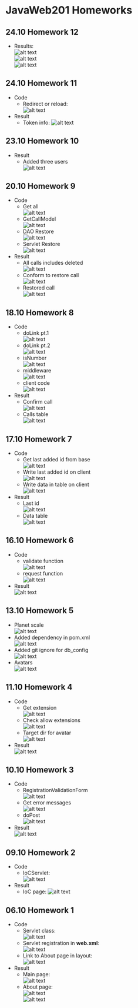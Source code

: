 # JavaWeb201 Homeworks

## 24.10 Homework 12

* Results:<br>
  ![alt text](https://github.com/dsgnrr/JavaWeb201/blob/master/Homework/hw12/result1.png) <br>
  ![alt text](https://github.com/dsgnrr/JavaWeb201/blob/master/Homework/hw12/result2.png) <br>
  ![alt text](https://github.com/dsgnrr/JavaWeb201/blob/master/Homework/hw12/result3.png) <br>

## 24.10 Homework 11

* Code <br>
    * Redirect or reload: <br>
      ![alt text](https://github.com/dsgnrr/JavaWeb201/blob/master/Homework/hw11/code1.png)
* Result <br>
    * Token info:
      ![alt text](https://github.com/dsgnrr/JavaWeb201/blob/master/Homework/hw11/result.png)

## 23.10 Homework 10

* Result <br>
    * Added three users<br>
      ![alt text](https://github.com/dsgnrr/JavaWeb201/blob/master/Homework/hw10/result.png)

## 20.10 Homework 9

* Code <br>
    * Get all<br>
      ![alt text](https://github.com/dsgnrr/JavaWeb201/blob/master/Homework/hw9/getAll.png)
    * GetCallModel<br>
      ![alt text](https://github.com/dsgnrr/JavaWeb201/blob/master/Homework/hw9/getCallModel.png)
    * DAO Restore<br>
      ![alt text](https://github.com/dsgnrr/JavaWeb201/blob/master/Homework/hw9/daoRestore.png)
    * Servlet Restore<br>
      ![alt text](https://github.com/dsgnrr/JavaWeb201/blob/master/Homework/hw9/sevletRestore.png)
* Result <br>
    * All calls includes deleted<br>
      ![alt text](https://github.com/dsgnrr/JavaWeb201/blob/master/Homework/hw9/result1.png)
    * Conform to restore call<br>
      ![alt text](https://github.com/dsgnrr/JavaWeb201/blob/master/Homework/hw9/result2.png)
    * Restored call<br>
      ![alt text](https://github.com/dsgnrr/JavaWeb201/blob/master/Homework/hw9/result3.png)

## 18.10 Homework 8

* Code <br>
    * doLink pt.1<br>
      ![alt text](https://github.com/dsgnrr/JavaWeb201/blob/master/Homework/hw8/code1.png)
    * doLink pt.2<br>
      ![alt text](https://github.com/dsgnrr/JavaWeb201/blob/master/Homework/hw8/code2.png)
    * isNumber<br>
      ![alt text](https://github.com/dsgnrr/JavaWeb201/blob/master/Homework/hw8/code3.png)
    * middleware<br>
      ![alt text](https://github.com/dsgnrr/JavaWeb201/blob/master/Homework/hw8/code4.png)
    * client code<br>
      ![alt text](https://github.com/dsgnrr/JavaWeb201/blob/master/Homework/hw8/code5.png)
* Result <br>
    * Confirm call<br>
      ![alt text](https://github.com/dsgnrr/JavaWeb201/blob/master/Homework/hw8/result1.png)
    * Calls table<br>
      ![alt text](https://github.com/dsgnrr/JavaWeb201/blob/master/Homework/hw8/result2.png)

## 17.10 Homework 7

* Code <br>
    * Get last added id from base<br>
      ![alt text](https://github.com/dsgnrr/JavaWeb201/blob/master/Homework/hw7/getLastAddedId.png)
    * Write last added id on client<br>
      ![alt text](https://github.com/dsgnrr/JavaWeb201/blob/master/Homework/hw7/getLastAddedIdJs.png)
    * Write data in table on client<br>
      ![alt text](https://github.com/dsgnrr/JavaWeb201/blob/master/Homework/hw7/createTable.png)
* Result <br>
    * Last id <br>
      ![alt text](https://github.com/dsgnrr/JavaWeb201/blob/master/Homework/hw7/result1.png)
    * Data table <br>
      ![alt text](https://github.com/dsgnrr/JavaWeb201/blob/master/Homework/hw7/result2.png)

## 16.10 Homework 6

* Code <br>
    * validate function<br>
      ![alt text](https://github.com/dsgnrr/JavaWeb201/blob/master/Homework/hw6/code1.png)
    * request function<br>
      ![alt text](https://github.com/dsgnrr/JavaWeb201/blob/master/Homework/hw6/code2.png)
* Result <br>
  ![alt text](https://github.com/dsgnrr/JavaWeb201/blob/master/Homework/hw6/result.png)

## 13.10 Homework 5

* Planet scale<br>
  ![alt text](https://github.com/dsgnrr/JavaWeb201/blob/master/Homework/hw5/db.png)
* Added dependency in pom.xml<br>
  ![alt text](https://github.com/dsgnrr/JavaWeb201/blob/master/Homework/hw5/db_dependency.png)
* Added git ignore for db_config<br>
  ![alt text](https://github.com/dsgnrr/JavaWeb201/blob/master/Homework/hw5/config_file.png)
* Avatars<br>
  ![alt text](https://github.com/dsgnrr/JavaWeb201/blob/master/Homework/hw5/result.png)

## 11.10 Homework 4

* Code <br>
    * Get extension<br>
      ![alt text](https://github.com/dsgnrr/JavaWeb201/blob/master/Homework/hw4/code1.png)
    * Check allow extensions<br>
      ![alt text](https://github.com/dsgnrr/JavaWeb201/blob/master/Homework/hw4/code2.png)
    * Target dir for avatar<br>
      ![alt text](https://github.com/dsgnrr/JavaWeb201/blob/master/Homework/hw4/code3.png)
* Result <br>
  ![alt text](https://github.com/dsgnrr/JavaWeb201/blob/master/Homework/hw4/result.png)

## 10.10 Homework 3

* Code <br>
    * RegistrationValidationForm<br>
      ![alt text](https://github.com/dsgnrr/JavaWeb201/blob/master/Homework/hw3/code1.png)
    * Get error messages<br>
      ![alt text](https://github.com/dsgnrr/JavaWeb201/blob/master/Homework/hw3/code2.png)
    * doPost<br>
      ![alt text](https://github.com/dsgnrr/JavaWeb201/blob/master/Homework/hw3/code3.png)
* Result <br>
  ![alt text](https://github.com/dsgnrr/JavaWeb201/blob/master/Homework/hw3/result.png)

## 09.10 Homework 2

* Code <br>
    * IoCServlet: <br>
      ![alt text](https://github.com/dsgnrr/JavaWeb201/blob/master/Homework/hw2/code.png)
* Result <br>
    * IoC page:
      ![alt text](https://github.com/dsgnrr/JavaWeb201/blob/master/Homework/hw2/result.png)

## 06.10 Homework 1

* Code <br>
    * Servlet class:<br>
      ![alt text](https://github.com/dsgnrr/JavaWeb201/blob/master/Homework/hw1/servlet_class.png)
    * Servlet registration in **web.xml**: <br>
      ![alt text](https://github.com/dsgnrr/JavaWeb201/blob/master/Homework/hw1/servlet_reg.png)
    * Link to About page in layout: <br>
      ![alt text](https://github.com/dsgnrr/JavaWeb201/blob/master/Homework/hw1/layot_link.png)
* Result <br>
    * Main page: <br>
      ![alt text](https://github.com/dsgnrr/JavaWeb201/blob/master/Homework/hw1/result1.png)
    * About page: <br>
      ![alt text](https://github.com/dsgnrr/JavaWeb201/blob/master/Homework/hw1/result2.png) <br>
      ![alt text](https://github.com/dsgnrr/JavaWeb201/blob/master/Homework/hw1/result3.png)

